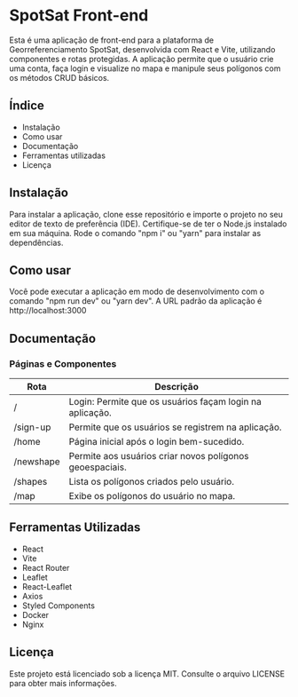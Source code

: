# SpotSat Front-end

Esta é uma aplicação de front-end para a plataforma de Georreferenciamento SpotSat, desenvolvida com React e Vite, utilizando componentes e rotas protegidas. A aplicação permite que o usuário crie uma conta, faça login e visualize no mapa e manipule seus polígonos com os métodos CRUD básicos.

## Índice

- Instalação
- Como usar
- Documentação
- Ferramentas utilizadas
- Licença

## Instalação

Para instalar a aplicação, clone esse repositório e importe o projeto no seu editor de texto de preferência (IDE). Certifique-se de ter o Node.js instalado em sua máquina. Rode o comando "npm i" ou "yarn" para instalar as dependências.

## Como usar

Você pode executar a aplicação em modo de desenvolvimento com o comando "npm run dev" ou "yarn dev". A URL padrão da aplicação é http://localhost:3000

## Documentação

### Páginas e Componentes

| Rota      | Descrição                                                |
| --------- | -------------------------------------------------------- |
| /         | Login: Permite que os usuários façam login na aplicação. |
| /sign-up  | Permite que os usuários se registrem na aplicação.       |
| /home     | Página inicial após o login bem-sucedido.                |
| /newshape | Permite aos usuários criar novos polígonos geoespaciais. |
| /shapes   | Lista os polígonos criados pelo usuário.                 |
| /map      | Exibe os polígonos do usuário no mapa.                   |

## Ferramentas Utilizadas

- React
- Vite
- React Router
- Leaflet
- React-Leaflet
- Axios
- Styled Components
- Docker
- Nginx

## Licença

Este projeto está licenciado sob a licença MIT. Consulte o arquivo LICENSE para obter mais informações.

